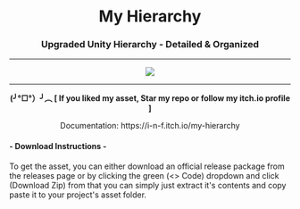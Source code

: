 <h1 align="center">My Hierarchy</h1>
<h3 align="center">Upgraded Unity Hierarchy - Detailed & Organized</h2>

<hr>
<p align="center">
    <img src="https://user-images.githubusercontent.com/61481229/264955363-bae26d28-3d72-48a3-8498-635cfc154fee.png" >
</p>
<hr>


<p align="center"><b>(╯°□°）╯︵ [ If you liked my asset, Star my repo or follow my itch.io profile ]</b></p>
<p align="center">Documentation: https://i-n-f.itch.io/my-hierarchy</p>


<h4 align="left">- Download Instructions -</h4>
<p align="left">To get the asset, you can either download an official release package from the releases page or by clicking the green (<> Code) dropdown and click (Download Zip)
from that you can simply just extract it's contents and copy paste it to your project's asset folder.</p>